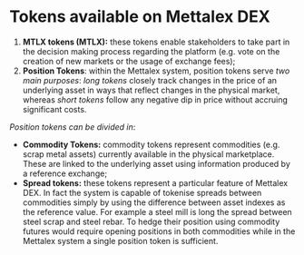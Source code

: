 # Tokens available on Mettalex DEX

1. **MTLX tokens \(MTLX\):** these tokens enable stakeholders to take part in the decision making process regarding the platform \(e.g. vote on the creation of new markets or the usage of exchange fees\); 
2. **Position Tokens**: within the Mettalex system, position tokens serve _two main purposes_: _long tokens_ closely track changes in the price of an underlying asset in ways that reflect changes in the physical market, whereas _short tokens_ follow any negative dip in price without accruing significant costs. 

_Position tokens can be divided in_: 

* **Commodity Tokens:** commodity tokens represent commodities \(e.g. scrap metal assets\) currently available in the physical marketplace. These are linked to the underlying asset using information produced by a reference exchange; 
* **Spread tokens:** these tokens represent a particular feature of Mettalex DEX. In fact the system is capable of tokenise spreads between commodities simply by using the difference between asset indexes as the reference value. For example a steel mill is long the spread between steel scrap and steel rebar. To hedge their position using commodity futures would require opening positions in both commodities while in the Mettalex system a single position token is sufficient.

